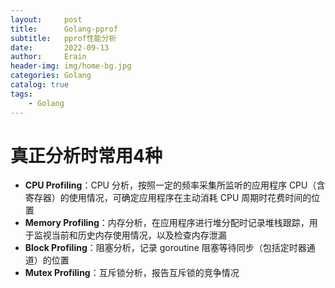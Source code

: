```yaml
---
layout:     post
title:      Golang-pprof
subtitle:   pprof性能分析
date:       2022-09-13
author:     Erain
header-img: img/home-bg.jpg
categories: Golang
catalog: true
tags:
    - Golang
---
```


# 真正分析时常用4种

- **CPU Profiling**：CPU 分析，按照一定的频率采集所监听的应用程序 CPU（含寄存器）的使用情况，可确定应用程序在主动消耗 CPU 周期时花费时间的位置
- **Memory Profiling**：内存分析，在应用程序进行堆分配时记录堆栈跟踪，用于监视当前和历史内存使用情况，以及检查内存泄漏
- **Block Profiling**：阻塞分析，记录 goroutine 阻塞等待同步（包括定时器通道）的位置
- **Mutex Profiling**：互斥锁分析，报告互斥锁的竞争情况